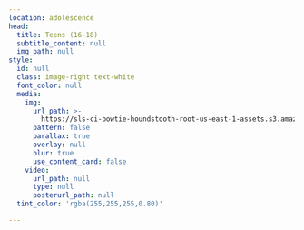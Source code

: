 ```yaml
---
location: adolescence
head:
  title: Teens (16-18)
  subtitle_content: null
  img_path: null
style:
  id: null
  class: image-right text-white
  font_color: null
  media:
    img:
      url_path: >-
        https://sls-ci-bowtie-houndstooth-root-us-east-1-assets.s3.amazonaws.com/NickArrasate/perceptivecounseling/1645394261146-geordanna-cordero-2Qg4y32pdCc-unsplash.jpg
      pattern: false
      parallax: true
      overlay: null
      blur: true
      use_content_card: false
    video:
      url_path: null
      type: null
      posterurl_path: null
  tint_color: 'rgba(255,255,255,0.80)'

---
```


